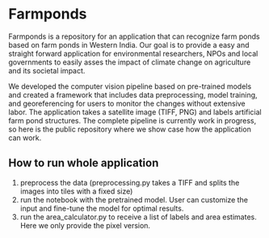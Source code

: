# Farmponds

Farmponds is a repository for an application that can recognize farm ponds based on farm ponds in Western India. Our goal is to provide a easy and straight forward application for environmental researchers, NPOs and local governments to easily asses the impact of climate change on agriculture and its societal impact.

We developed the computer vision pipeline based on pre-trained models and created a framework that includes data preprocessing, model training, and georeferencing for users to monitor the changes without extensive labor. The application takes a satellite image (TIFF, PNG) and labels artificial farm pond structures. The complete pipeline is currently work in progress, so here is the public repository where we show case how the application can work.


## How to run whole application
1. preprocess the data (preprocessing.py takes a TIFF and splits the images into tiles with a fixed size)
2. run the notebook with the pretrained model. User can customize the input and fine-tune the model for optimal results.
3. run the area_calculator.py to receive a list of labels and area estimates. Here we only provide the pixel version.

